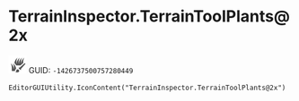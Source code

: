 # TerrainInspector.TerrainToolPlants@2x
![](/img/TerrainInspector.TerrainToolPlants@2x.png)
GUID: `-1426737500757280449`
```
EditorGUIUtility.IconContent("TerrainInspector.TerrainToolPlants@2x")
```
